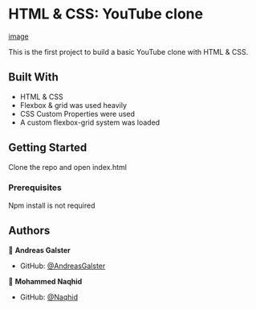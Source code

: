 # HTML & CSS: YouTube clone

[image](https://user-images.githubusercontent.com/3836411/93325796-21e85800-f818-11ea-9c7f-c13ba0c5239d.png)

This is the first project to build a basic YouTube clone with HTML & CSS.

## Built With

- HTML & CSS
- Flexbox & grid was used heavily
- CSS Custom Properties were used
- A custom flexbox-grid system was loaded

## Getting Started

Clone the repo and open index.html

### Prerequisites

Npm install is not required

## Authors

👤 **Andreas Galster**

- GitHub: [@AndreasGalster](https://github.com/AndreasGalster)

👤 **Mohammed Naqhid**

- GitHub: [@Naqhid](https://github.com/Naqhid)
